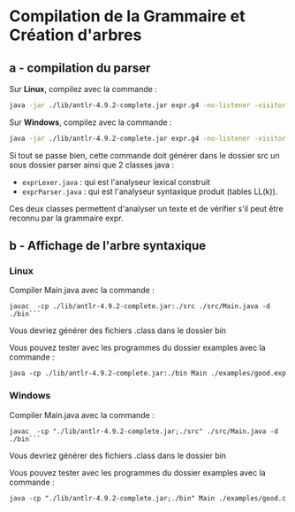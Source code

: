 # Compilation de la Grammaire et Création d'arbres



## a - compilation du parser


Sur __Linux__, compilez avec la commande :
```bash
java -jar ./lib/antlr-4.9.2-complete.jar expr.g4 -no-listener -visitor -o ./src/parser
```

Sur __Windows__, compilez avec la commande :
```bash
java -jar ./lib/antlr-4.9.2-complete.jar expr.g4 -no-listener -visitor -o ./src/parser
```

Si tout se passe bien, cette commande doit générer dans le dossier src un sous dossier parser ainsi que 2 classes java :

* ```exprLexer.java``` : qui est l'analyseur lexical construit
* ```exprParser.java``` : qui est l'analyseur syntaxique produit (tables LL(k)).

Ces deux classes permettent d'analyser un texte et de vérifier s'il peut être reconnu par la grammaire expr.


## b - Affichage de l'arbre syntaxique

### Linux
Compiler Main.java avec la commande :
```
javac  -cp ./lib/antlr-4.9.2-complete.jar:./src ./src/Main.java -d ./bin```
```

Vous devriez générer des fichiers .class dans le dossier bin

Vous pouvez tester avec les programmes du dossier examples avec la commande :

```
java -cp ./lib/antlr-4.9.2-complete.jar:./bin Main ./examples/good.exp
```

### Windows

Compiler Main.java avec la commande :
```
javac  -cp "./lib/antlr-4.9.2-complete.jar;./src" ./src/Main.java -d ./bin```
```
Vous devriez générer des fichiers .class dans le dossier bin



Vous pouvez tester avec les programmes du dossier examples avec la commande :

```
java -cp "./lib/antlr-4.9.2-complete.jar;./bin" Main ./examples/good.c
```




